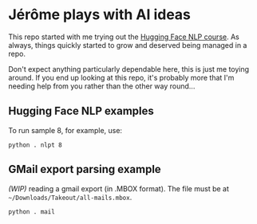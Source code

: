 # Jérôme plays with AI ideas

This repo started with me trying out the [Hugging Face NLP course](https://huggingface.co/learn/nlp-course/chapter1/3). As always, things quickly started
to grow and deserved being managed in a repo.

Don't expect anything particularly dependable here, this is just me toying 
around. If you end up looking at this repo, it's probably more that I'm needing help from you rather than the other way round...

## Hugging Face NLP examples

To run sample 8, for example, use:
```
python . nlpt 8
```

## GMail export parsing example

_(WIP)_ reading a gmail export (in .MBOX format). The file must be at `~/Downloads/Takeout/all-mails.mbox`.
```
python . mail
```